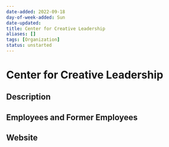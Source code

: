 ```yaml
---
date-added: 2022-09-18
day-of-week-added: Sun
date-updated: 
title: Center for Creative Leadership
aliases: []
tags: [Organization]
status: unstarted
---
```


# Center for Creative Leadership

## Description


## Employees and Former Employees



## Website



